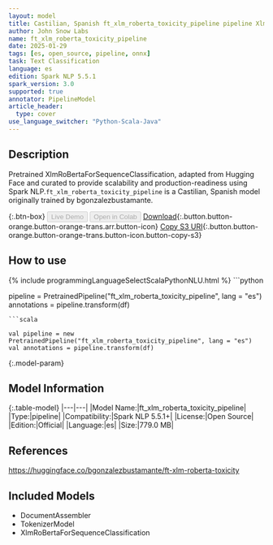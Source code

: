 ```yaml
---
layout: model
title: Castilian, Spanish ft_xlm_roberta_toxicity_pipeline pipeline XlmRoBertaForSequenceClassification from bgonzalezbustamante
author: John Snow Labs
name: ft_xlm_roberta_toxicity_pipeline
date: 2025-01-29
tags: [es, open_source, pipeline, onnx]
task: Text Classification
language: es
edition: Spark NLP 5.5.1
spark_version: 3.0
supported: true
annotator: PipelineModel
article_header:
  type: cover
use_language_switcher: "Python-Scala-Java"
---
```


## Description

Pretrained XlmRoBertaForSequenceClassification, adapted from Hugging Face and curated to provide scalability and production-readiness using Spark NLP.`ft_xlm_roberta_toxicity_pipeline` is a Castilian, Spanish model originally trained by bgonzalezbustamante.

{:.btn-box}
<button class="button button-orange" disabled>Live Demo</button>
<button class="button button-orange" disabled>Open in Colab</button>
[Download](https://s3.amazonaws.com/auxdata.johnsnowlabs.com/public/models/ft_xlm_roberta_toxicity_pipeline_es_5.5.1_3.0_1738177944897.zip){:.button.button-orange.button-orange-trans.arr.button-icon}
[Copy S3 URI](s3://auxdata.johnsnowlabs.com/public/models/ft_xlm_roberta_toxicity_pipeline_es_5.5.1_3.0_1738177944897.zip){:.button.button-orange.button-orange-trans.button-icon.button-copy-s3}

## How to use



<div class="tabs-box" markdown="1">
{% include programmingLanguageSelectScalaPythonNLU.html %}
```python

pipeline = PretrainedPipeline("ft_xlm_roberta_toxicity_pipeline", lang = "es")
annotations =  pipeline.transform(df)   

```
```scala

val pipeline = new PretrainedPipeline("ft_xlm_roberta_toxicity_pipeline", lang = "es")
val annotations = pipeline.transform(df)

```
</div>

{:.model-param}
## Model Information

{:.table-model}
|---|---|
|Model Name:|ft_xlm_roberta_toxicity_pipeline|
|Type:|pipeline|
|Compatibility:|Spark NLP 5.5.1+|
|License:|Open Source|
|Edition:|Official|
|Language:|es|
|Size:|779.0 MB|

## References

https://huggingface.co/bgonzalezbustamante/ft-xlm-roberta-toxicity

## Included Models

- DocumentAssembler
- TokenizerModel
- XlmRoBertaForSequenceClassification